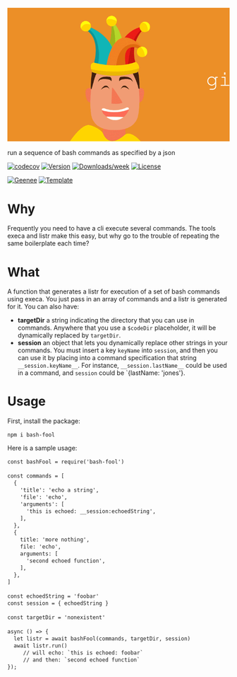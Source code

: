 
[//]: # ( ns__file unit: standard, comp: README.md )

[//]: # ( ns__custom_start beginning )

[//]: # ( ns__custom_end beginning )

[//]: # ( ns__start_section intro )

[//]: # ( ns__custom_start description )

![](images/bash-fool.gif)

run a sequence of bash commands as specified by a json

[//]: # ( ns__custom_end description )

[//]: # ( ns__custom_start afterDescription )

[//]: # ( ns__custom_end afterDescription )

[//]: # ( ns__custom_start badges )

[//]: # ( ns__start_section usageSection )

[![codecov](https://codecov.io/gh/YizYah/bash-fool/branch/main/graph/badge.svg?token=019QO4XK1Z)](https://codecov.io/gh/YizYah/bash-fool)
[![Version](https://img.shields.io/npm/v/bash-fool.svg)](https://npmjs.org/package/bash-fool)
[![Downloads/week](https://img.shields.io/npm/dw/bash-fool.svg)](https://npmjs.org/package/bash-fool)
[![License](https://img.shields.io/npm/l/bash-fool.svg)](https://github.com/YizYah/bash-fool/blob/master/package.json)

[![Geenee](https://img.shields.io/badge/maintained%20by-geenee-brightgreen)](https://npmjs.org/package/geenee)
[![Template](https://img.shields.io/badge/template-ts--packrat-blue)](https://npmjs.org/package/ts-packrat)

[//]: # ( ns__custom_end badges )

[//]: # ( ns__end_section intro )


[//]: # ( ns__start_section api )


[//]: # ( ns__custom_start Usage )
# Why
Frequently you need to have a cli execute several commands.  The tools execa and listr make this easy, but why go to the trouble of repeating the same boilerplate each time?

# What
A function that generates a listr for execution of a set of bash commands using execa.  You just pass in an array of commands and a listr is generated for it.  You can also have:
* __targetDir__ a string indicating the directory that you can use in commands.  Anywhere that you use a `$codeDir` placeholder, it will be dynamically replaced by `targetDir`.  
* __session__ an object that lets you dynamically replace other strings in your commands.  You must insert a key `keyName` into `session`, and then you can use it by placing into a command specification that string `__session.keyName__`.  For instance, `__session.lastName__` could be used in a command, and `session` could be `{lastName: 'jones'}.

# Usage
First, install the package:
```
npm i bash-fool
```
Here is a sample usage:
```
const bashFool = require('bash-fool')

const commands = [
  {
    'title': 'echo a string',
    'file': 'echo',
    'arguments': [
      'this is echoed: __session:echoedString',
    ],
  },
  {
    title: 'more nothing',
    file: 'echo',
    arguments: [
      'second echoed function',
    ],
  },
]

const echoedString = 'foobar'
const session = { echoedString }

const targetDir = 'nonexistent'

async () => {
  let listr = await bashFool(commands, targetDir, session)
  await listr.run() 
     // will echo: `this is echoed: foobar` 
     // and then: `second echoed function` 
});
```

[//]: # ( ns__custom_end Usage )



[//]: # ( ns__custom_start APIIntro )

[//]: # ( ns__custom_end APIIntro )


[//]: # ( ns__custom_start constantsIntro )


[//]: # ( ns__custom_end constantsIntro )



[//]: # ( ns__start_section types )


[//]: # ( ns__end_section types )


[//]: # ( ns__end_section api )

